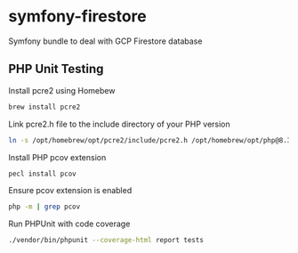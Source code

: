 # symfony-firestore
Symfony bundle to deal with GCP Firestore database


## PHP Unit Testing

Install pcre2 using Homebew
```bash
brew install pcre2
```

Link pcre2.h file to the include directory of your PHP version

```bash
ln -s /opt/homebrew/opt/pcre2/include/pcre2.h /opt/homebrew/opt/php@8.3/include/php/ext/pcre
```

Install PHP pcov extension

```bash
pecl install pcov
```

Ensure pcov extension is enabled

```bash
php -m | grep pcov
```

Run PHPUnit with code coverage

```bash
./vendor/bin/phpunit --coverage-html report tests
```